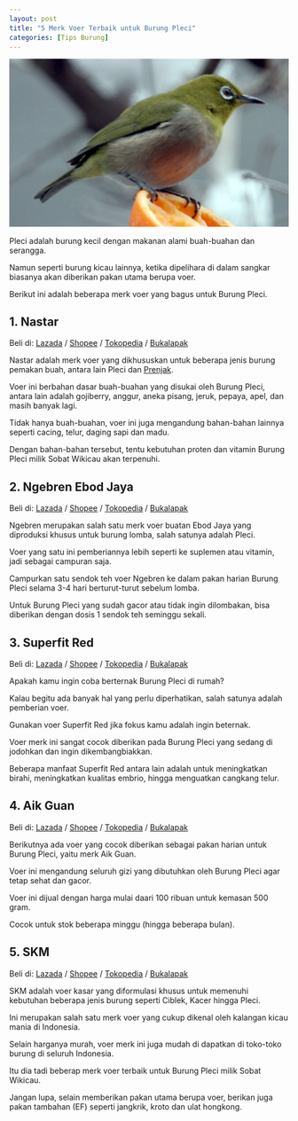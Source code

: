 ```yaml
---
layout: post
title: "5 Merk Voer Terbaik untuk Burung Pleci"
categories: [Tips Burung]
---
```


![Merk Voer Terbaik untuk Burung Pleci](/images/Rekomendasi-Merk-Voer-untuk-Burung-Pleci-by-Wikicau.webp)

Pleci adalah burung kecil dengan makanan alami buah-buahan dan serangga.

Namun seperti burung kicau lainnya, ketika dipelihara di dalam sangkar biasanya akan diberikan pakan utama berupa voer.

Berikut ini adalah beberapa merk voer yang bagus untuk Burung Pleci.

## 1. Nastar

Beli di: [Lazada](https://www.lazada.co.id/catalog/?q=nastar+pleci&_keyori=ss&from=input&spm=a2o4j.home.search.go.28bc1559kmDI1d) / [Shopee](https://shopee.co.id/search?keyword=nastar%20pleci) / [Tokopedia](https://www.tokopedia.com/search?st=product&q=nastar%20pleci) / [Bukalapak](https://www.bukalapak.com/products?search%5Bkeywords%5D=nastar+pleci&from=opensearch&search_source=opensearch)

Nastar adalah merk voer yang dikhususkan untuk beberapa jenis burung pemakan buah, antara lain Pleci dan [Prenjak](https://wikicau.com/jenis-prenjak/).

Voer ini berbahan dasar buah-buahan yang disukai oleh Burung Pleci, antara lain adalah gojiberry, anggur, aneka pisang, jeruk, pepaya, apel, dan masih banyak lagi.

Tidak hanya buah-buahan, voer ini juga mengandung bahan-bahan lainnya seperti cacing, telur, daging sapi dan madu.

Dengan bahan-bahan tersebut, tentu kebutuhan proten dan vitamin Burung Pleci milik Sobat Wikicau akan terpenuhi.

## 2. Ngebren Ebod Jaya

Beli di: [Lazada](https://www.lazada.co.id/catalog/?q=Ngebren+Ebod+Jaya&_keyori=ss&from=input&spm=a2o4j.searchlist.search.go.2ed51464MqaAzi) / [Shopee](https://shopee.co.id/search?keyword=ngebren%20ebod%20jaya) / [Tokopedia](https://www.tokopedia.com/search?st=product&q=Ngebren%20Ebod%20Jaya) / [Bukalapak](https://www.bukalapak.com/products?search%5Bkeywords%5D=Ngebren%20Ebod%20Jaya)

Ngebren merupakan salah satu merk voer buatan Ebod Jaya yang diproduksi khusus untuk burung lomba, salah satunya adalah Pleci.

Voer yang satu ini pemberiannya lebih seperti ke suplemen atau vitamin, jadi sebagai campuran saja.

Campurkan satu sendok teh voer Ngebren ke dalam pakan harian Burung Pleci selama 3-4 hari berturut-turut sebelum lomba.

Untuk Burung Pleci yang sudah gacor atau tidak ingin dilombakan, bisa diberikan dengan dosis 1 sendok teh seminggu sekali.

## 3. Superfit Red

Beli di: [Lazada](https://www.lazada.co.id/catalog/?q=Superfit+Red&_keyori=ss&from=input&spm=a2o4j.searchlist.search.go.6b8e4e69BI8L46) / [Shopee](https://shopee.co.id/search?keyword=superfit%20red) / [Tokopedia](https://www.tokopedia.com/search?st=product&q=Superfit%20Red) / [Bukalapak](https://www.bukalapak.com/products?search%5Bkeywords%5D=Superfit%20Red)

Apakah kamu ingin coba berternak Burung Pleci di rumah?

Kalau begitu ada banyak hal yang perlu diperhatikan, salah satunya adalah pemberian voer.

Gunakan voer Superfit Red jika fokus kamu adalah ingin beternak.

Voer merk ini sangat cocok diberikan pada Burung Pleci yang sedang di jodohkan dan ingin dikembangbiakkan.

Beberapa manfaat Superfit Red antara lain adalah untuk meningkatkan birahi, meningkatkan kualitas embrio, hingga menguatkan cangkang telur.

## 4. Aik Guan

Beli di: [Lazada](https://www.lazada.co.id/catalog/?q=Aik+Guan+oriental+white+eye&_keyori=ss&from=input&spm=a2o4j.searchlist.search.go.38c659afjOKuL1) / [Shopee](https://shopee.co.id/search?keyword=aik%20guan) / [Tokopedia](https://www.tokopedia.com/search?st=product&q=Aik%20Guan) / [Bukalapak](https://www.bukalapak.com/products?search%5Bkeywords%5D=Aik%20Guan)

Berikutnya ada voer yang cocok diberikan sebagai pakan harian untuk Burung Pleci, yaitu merk Aik Guan.

Voer ini mengandung seluruh gizi yang dibutuhkan oleh Burung Pleci agar tetap sehat dan gacor.

Voer ini dijual dengan harga mulai daari 100 ribuan untuk kemasan 500 gram.

Cocok untuk stok beberapa minggu (hingga beberapa bulan).

## 5. SKM

Beli di: [Lazada](https://www.lazada.co.id/catalog/?q=voer+SKM&_keyori=ss&from=input&spm=a2o4j.searchlist.search.go.434d468fUGqm9M) / [Shopee](https://shopee.co.id/search?keyword=voer%20skm) / [Tokopedia](https://www.tokopedia.com/search?st=product&q=voer%20SKM) / [Bukalapak](https://www.bukalapak.com/products?search%5Bkeywords%5D=voer%20SKM)

SKM adalah voer kasar yang diformulasi khusus untuk memenuhi kebutuhan beberapa jenis burung seperti Ciblek, Kacer hingga Pleci.

Ini merupakan salah satu merk voer yang cukup dikenal oleh kalangan kicau mania di Indonesia.

Selain harganya murah, voer merk ini juga mudah di dapatkan di toko-toko burung di seluruh Indonesia.

Itu dia tadi beberap merk voer terbaik untuk Burung Pleci milik Sobat Wikicau.

Jangan lupa, selain memberikan pakan utama berupa voer, berikan juga pakan tambahan (EF) seperti jangkrik, kroto dan ulat hongkong.